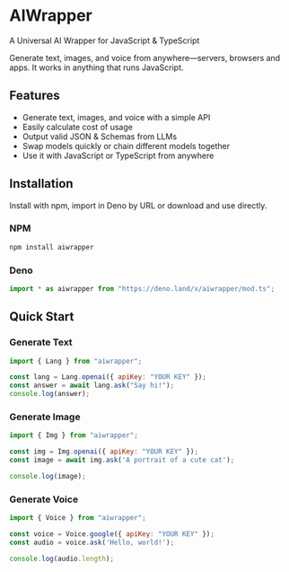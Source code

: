 # AIWrapper
A Universal AI Wrapper for JavaScript & TypeScript

Generate text, images, and voice from anywhere—servers, browsers and apps. It works in anything that runs JavaScript.

## Features
- Generate text, images, and voice with a simple API
- Easily calculate cost of usage
- Output valid JSON & Schemas from LLMs
- Swap models quickly or chain different models together
- Use it with JavaScript or TypeScript from anywhere

## Installation
Install with npm, import in Deno by URL or download and use directly.

### NPM
```bash
npm install aiwrapper
```

### Deno
```typescript
import * as aiwrapper from "https://deno.land/x/aiwrapper/mod.ts";
```

## Quick Start

### Generate Text
```javascript
import { Lang } from "aiwrapper";

const lang = Lang.openai({ apiKey: "YOUR KEY" });
const answer = await lang.ask("Say hi!");
console.log(answer);
```

### Generate Image
```javascript
import { Img } from "aiwrapper";

const img = Img.openai({ apiKey: "YOUR KEY" });
const image = await img.ask('A portrait of a cute cat');

console.log(image);
```

### Generate Voice
```javascript
import { Voice } from "aiwrapper";

const voice = Voice.google({ apiKey: "YOUR KEY" });
const audio = voice.ask('Hello, world!');

console.log(audio.length);
```
